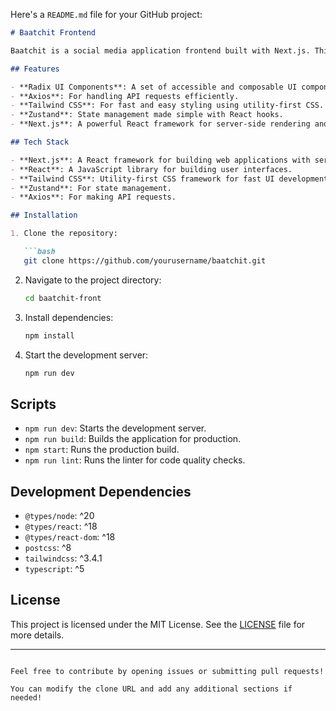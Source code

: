 Here's a `README.md` file for your GitHub project:

```markdown
# Baatchit Frontend

Baatchit is a social media application frontend built with Next.js. This project aims to create an interactive social platform with modern design components and responsive user experience.

## Features

- **Radix UI Components**: A set of accessible and composable UI components for React applications.
- **Axios**: For handling API requests efficiently.
- **Tailwind CSS**: For fast and easy styling using utility-first CSS.
- **Zustand**: State management made simple with React hooks.
- **Next.js**: A powerful React framework for server-side rendering and static website generation.

## Tech Stack

- **Next.js**: A React framework for building web applications with server-side rendering and static site generation.
- **React**: A JavaScript library for building user interfaces.
- **Tailwind CSS**: Utility-first CSS framework for fast UI development.
- **Zustand**: For state management.
- **Axios**: For making API requests.

## Installation

1. Clone the repository:

   ```bash
   git clone https://github.com/yourusername/baatchit.git
   ```

2. Navigate to the project directory:

   ```bash
   cd baatchit-front
   ```

3. Install dependencies:

   ```bash
   npm install
   ```

4. Start the development server:

   ```bash
   npm run dev
   ```

## Scripts

- `npm run dev`: Starts the development server.
- `npm run build`: Builds the application for production.
- `npm start`: Runs the production build.
- `npm run lint`: Runs the linter for code quality checks.


## Development Dependencies

- `@types/node`: ^20
- `@types/react`: ^18
- `@types/react-dom`: ^18
- `postcss`: ^8
- `tailwindcss`: ^3.4.1
- `typescript`: ^5

## License

This project is licensed under the MIT License. See the [LICENSE](LICENSE) file for more details.

---
```

Feel free to contribute by opening issues or submitting pull requests!

You can modify the clone URL and add any additional sections if needed!
